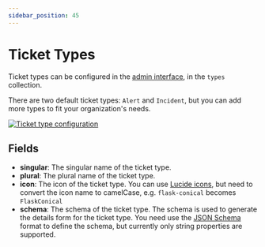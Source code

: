 ```yaml
---
sidebar_position: 45
---
```


# Ticket Types

Ticket types can be configured in the [admin interface](login.md), in the `types` collection.

There are two default ticket types: `Alert` and `Incident`, but you can add more types to fit your organization's needs.

[![Ticket type configuration](/screenshots/types.png)](/screenshots/types.png)

## Fields

- **singular**: The singular name of the ticket type.
- **plural**: The plural name of the ticket type.
- **icon**: The icon of the ticket type. You can use [Lucide icons](https://lucide.dev/icons/),
  but need to convert the icon name to camelCase, e.g. `flask-conical` becomes `FlaskConical`
- **schema**: The schema of the ticket type. The schema is used to generate the details form for the ticket type.
  You need use the [JSON Schema](https://json-schema.org/) format to define the schema,
  but currently only string properties are supported.